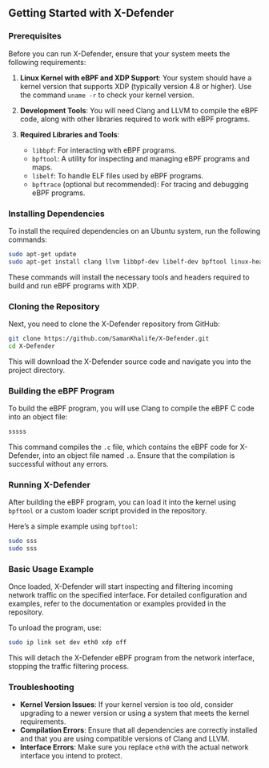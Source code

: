 ## Getting Started with X-Defender

### Prerequisites

Before you can run X-Defender, ensure that your system meets the following requirements:

1. **Linux Kernel with eBPF and XDP Support**: Your system should have a kernel version that supports XDP (typically version 4.8 or higher). Use the command `uname -r` to check your kernel version.

2. **Development Tools**: You will need Clang and LLVM to compile the eBPF code, along with other libraries required to work with eBPF programs.

3. **Required Libraries and Tools**:
   - `libbpf`: For interacting with eBPF programs.
   - `bpftool`: A utility for inspecting and managing eBPF programs and maps.
   - `libelf`: To handle ELF files used by eBPF programs.
   - `bpftrace` (optional but recommended): For tracing and debugging eBPF programs.


### Installing Dependencies

To install the required dependencies on an Ubuntu system, run the following commands:

```bash
sudo apt-get update
sudo apt-get install clang llvm libbpf-dev libelf-dev bpftool linux-headers-$(uname -r)
```

These commands will install the necessary tools and headers required to build and run eBPF programs with XDP.

### Cloning the Repository

Next, you need to clone the X-Defender repository from GitHub:

```bash
git clone https://github.com/SamanKhalife/X-Defender.git
cd X-Defender
```

This will download the X-Defender source code and navigate you into the project directory.

### Building the eBPF Program

To build the eBPF program, you will use Clang to compile the eBPF C code into an object file:

```bash
sssss
```

This command compiles the `.c` file, which contains the eBPF code for X-Defender, into an object file named `.o`. Ensure that the compilation is successful without any errors.

### Running X-Defender

After building the eBPF program, you can load it into the kernel using `bpftool` or a custom loader script provided in the repository.

Here’s a simple example using `bpftool`:

```bash
sudo sss
sudo sss
```

### Basic Usage Example

Once loaded, X-Defender will start inspecting and filtering incoming network traffic on the specified interface. For detailed configuration and examples, refer to the documentation or examples provided in the repository.

To unload the program, use:

```bash
sudo ip link set dev eth0 xdp off
```

This will detach the X-Defender eBPF program from the network interface, stopping the traffic filtering process.

### Troubleshooting

- **Kernel Version Issues**: If your kernel version is too old, consider upgrading to a newer version or using a system that meets the kernel requirements.
- **Compilation Errors**: Ensure that all dependencies are correctly installed and that you are using compatible versions of Clang and LLVM.
- **Interface Errors**: Make sure you replace `eth0` with the actual network interface you intend to protect.
